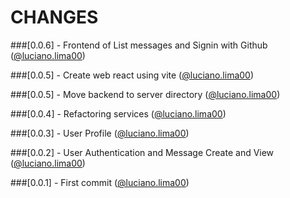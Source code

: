 # CHANGES

###[0.0.6] - Frontend of List messages and Signin with Github ([@luciano.lima00](https://github.com/lucianolima00))

###[0.0.5] - Create web react using vite ([@luciano.lima00](https://github.com/lucianolima00))

###[0.0.5] - Move backend to server directory ([@luciano.lima00](https://github.com/lucianolima00))

###[0.0.4] - Refactoring services ([@luciano.lima00](https://github.com/lucianolima00))

###[0.0.3] - User Profile ([@luciano.lima00](https://github.com/lucianolima00))

###[0.0.2] - User Authentication and Message Create and View ([@luciano.lima00](https://github.com/lucianolima00))

###[0.0.1] - First commit ([@luciano.lima00](https://github.com/lucianolima00))